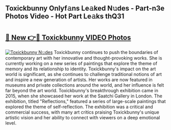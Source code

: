 ## Toxickbunny Onlyf𝚊ns Le𝚊ked N𝚞des - Part-n3e Photos Video - Hot Part Le𝚊ks thQ31

# <h2><a href="http://ab73364.deff.icu/?id=Toxickbunny">🔗 New 👉🔴 Toxickbunny VIDEO Photos</a></h2>

[![Toxickbunny N𝚞des](https://i.imgur.com/rIISA9y.gif)](http://ab73364.deff.icu/?id=Toxickbunny)
Toxickbunny continues to push the boundaries of contemporary art with her innovative and thought-provoking works. She is currently working on a new series of paintings that explore the theme of memory and its relationship to identity. Toxickbunny's impact on the art world is significant, as she continues to challenge traditional notions of art and inspire a new generation of artists. Her works are now featured in museums and private collections around the world, and her influence is felt far beyond the art world. Toxickbunny's breakthrough exhibition came in 2015, when she showcased her work at the Saatchi Gallery in London. The exhibition, titled "Reflections," featured a series of large-scale paintings that explored the theme of self-reflection. The exhibition was a critical and commercial success, with many art critics praising Toxickbunny's unique artistic vision and her ability to connect with viewers on a deep emotional level.
